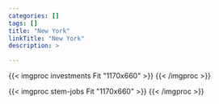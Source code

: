 ```yaml
---
categories: []
tags: []
title: "New York"
linkTitle: "New York"
description: >

---
```


{{< imgproc investments Fit "1170x660" >}}
{{< /imgproc >}}

{{< imgproc stem-jobs Fit "1170x660" >}}
{{< /imgproc >}}